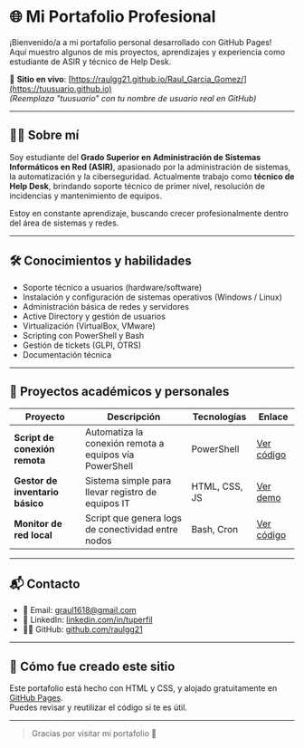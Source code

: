 # 🌐 Mi Portafolio Profesional

¡Bienvenido/a a mi portafolio personal desarrollado con GitHub Pages!  
Aquí muestro algunos de mis proyectos, aprendizajes y experiencia como estudiante de ASIR y técnico de Help Desk.

🔗 **Sitio en vivo**: [https://raulgg21.github.io/Raul_Garcia_Gomez/](https://tuusuario.github.io)  
_(Reemplaza "tuusuario" con tu nombre de usuario real en GitHub)_

---

## 👨‍💻 Sobre mí

Soy estudiante del **Grado Superior en Administración de Sistemas Informáticos en Red (ASIR)**, apasionado por la administración de sistemas, la automatización y la ciberseguridad. Actualmente trabajo como **técnico de Help Desk**, brindando soporte técnico de primer nivel, resolución de incidencias y mantenimiento de equipos.

Estoy en constante aprendizaje, buscando crecer profesionalmente dentro del área de sistemas y redes.

---

## 🛠️ Conocimientos y habilidades

- Soporte técnico a usuarios (hardware/software)
- Instalación y configuración de sistemas operativos (Windows / Linux)
- Administración básica de redes y servidores
- Active Directory y gestión de usuarios
- Virtualización (VirtualBox, VMware)
- Scripting con PowerShell y Bash
- Gestión de tickets (GLPI, OTRS)
- Documentación técnica

---

## 🚀 Proyectos académicos y personales

| Proyecto | Descripción | Tecnologías | Enlace |
|---------|-------------|-------------|--------|
| **Script de conexión remota** | Automatiza la conexión remota a equipos vía PowerShell | PowerShell | [Ver código](https://github.com/tuusuario/proyecto1) |
| **Gestor de inventario básico** | Sistema simple para llevar registro de equipos IT | HTML, CSS, JS | [Ver demo](https://tuusuario.github.io/proyecto2) |
| **Monitor de red local** | Script que genera logs de conectividad entre nodos | Bash, Cron | [Ver código](https://github.com/tuusuario/proyecto3) |

---

## 📬 Contacto

- 📧 Email: graul1618@gmail.com  
- 💼 LinkedIn: [linkedin.com/in/tuperfil](https://linkedin.com/in/tuperfil)  
- 🧑‍💻 GitHub: [github.com/raulgg21](https://github.com/raulgg21)

---

## 🧩 Cómo fue creado este sitio

Este portafolio está hecho con HTML y CSS, y alojado gratuitamente en [GitHub Pages](https://pages.github.com/).  
Puedes revisar y reutilizar el código si te es útil.

---

> Gracias por visitar mi portafolio 🙌
